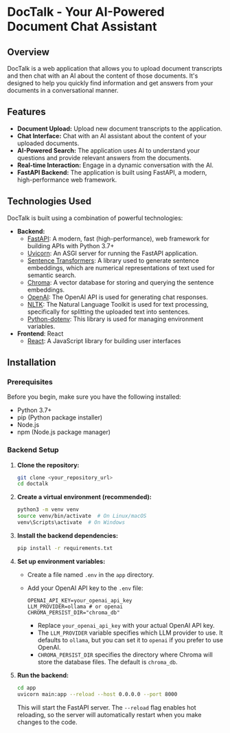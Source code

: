 # DocTalk - Your AI-Powered Document Chat Assistant

## Overview

DocTalk is a web application that allows you to upload document transcripts and then chat with an AI about the content of those documents. It's designed to help you quickly find information and get answers from your documents in a conversational manner.

## Features

* **Document Upload:** Upload new document transcripts to the application.
* **Chat Interface:** Chat with an AI assistant about the content of your uploaded documents.
* **AI-Powered Search:** The application uses AI to understand your questions and provide relevant answers from the documents.
* **Real-time Interaction:** Engage in a dynamic conversation with the AI.
* **FastAPI Backend:** The application is built using FastAPI, a modern, high-performance web framework.

## Technologies Used

DocTalk is built using a combination of powerful technologies:

* **Backend:**
    * [FastAPI](https://fastapi.tiangolo.com/): A modern, fast (high-performance), web framework for building APIs with Python 3.7+
    * [Uvicorn](https://www.uvicorn.org/): An ASGI server for running the FastAPI application.
    * [Sentence Transformers](https://www.sbert.net/): A library used to generate sentence embeddings, which are numerical representations of text used for semantic search.
    * [Chroma](https://www.trychroma.com/): A vector database for storing and querying the sentence embeddings.
    * [OpenAI](https://openai.com/): The OpenAI API is used for generating chat responses.
    * [NLTK](https://www.nltk.org/): The Natural Language Toolkit is used for text processing, specifically for splitting the uploaded text into sentences.
    * [Python-dotenv](https://github.com/theskumar/python-dotenv): This library is used for managing environment variables.
* **Frontend**: React
    * [React](https://react.dev/): A JavaScript library for building user interfaces

## Installation

### Prerequisites

Before you begin, make sure you have the following installed:

* Python 3.7+
* pip (Python package installer)
* Node.js
* npm (Node.js package manager)

### Backend Setup

1.  **Clone the repository:**

    ```bash
    git clone <your_repository_url>
    cd doctalk
    ```

2.  **Create a virtual environment (recommended):**

    ```bash
    python3 -m venv venv
    source venv/bin/activate  # On Linux/macOS
    venv\Scripts\activate  # On Windows
    ```

3.  **Install the backend dependencies:**

    ```bash
    pip install -r requirements.txt
    ```

4.  **Set up environment variables:**

    * Create a file named `.env` in the `app` directory.
    * Add your OpenAI API key to the `.env` file:

        ```
        OPENAI_API_KEY=your_openai_api_key
        LLM_PROVIDER=ollama # or openai
        CHROMA_PERSIST_DIR="chroma_db"
        ```

        * Replace `your_openai_api_key` with your actual OpenAI API key.
        * The `LLM_PROVIDER` variable specifies which LLM provider to use. It defaults to `ollama`, but you can set it to `openai` if you prefer to use OpenAI.
        * `CHROMA_PERSIST_DIR` specifies the directory where Chroma will store the database files. The default is `chroma_db`.

5.  **Run the backend:**

    ```bash
    cd app
    uvicorn main:app --reload --host 0.0.0.0 --port 8000
    ```

    This will start the FastAPI server. The `--reload` flag enables hot reloading, so the server will automatically restart when you make changes to the code.